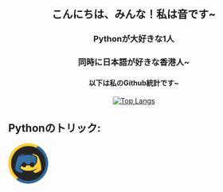 <h2 align="center">こんにちは、みんな！私は音です~
<h3 align="center">Pythonが大好きな1人</h3>
<h3 align="center">同時に日本語が好きな香港人~</h3>
<h4 align="center">以下は私のGithub統計です~</h4>
<div align="center">
<p>
  <a href="https://github.com/Code-Oto">
  <img src="https://github-readme-stats.vercel.app/api?username=Code-Oto&show_icons=true&theme=react" alt="Top Langs">
  </a>
</p>
</div>

## Pythonのトリック:
  
<img src="https://github.com/Code-Oto/Code-Oto/blob/main/dc_py.png?raw=true" width="80">
